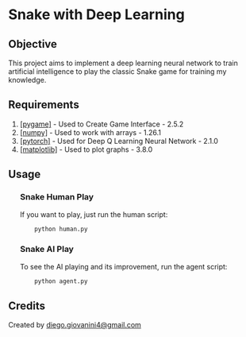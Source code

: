 # Snake with Deep Learning

## Objective
This project aims to implement a deep learning neural network to train artificial intelligence to play the classic Snake game for training my knowledge.

## Requirements
<ol>
  <li><a href=https://www.pygame.org/docs/>[pygame]</a> - Used to Create Game Interface - 2.5.2</li>
  <li><a href=https://pypi.org/project/numpy/>[numpy]</a> - Used to work with arrays - 1.26.1</li>
  <li><a href=https://pytorch.org/docs/stable/index.html>[pytorch]</a> - Used for Deep Q Learning Neural Network - 2.1.0</li>
  <li><a href=https://pypi.org/project/matplotlib/>[matplotlib]</a> - Used to plot graphs - 3.8.0</li>
</ol>

## Usage
<ol>

### Snake Human Play
If you want to play, just run the human script:
```bash
    python human.py
```

### Snake AI Play
To see the AI playing and its improvement, run the agent script:
```bash
    python agent.py
```

</ol>

## Credits
Created by diego.giovanini4@gmail.com